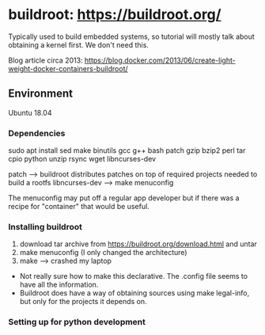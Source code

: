 # buildroot: https://buildroot.org/

Typically used to build embedded systems, so tutorial will mostly talk about obtaining a kernel first. We don't need this.

Blog article circa 2013: https://blog.docker.com/2013/06/create-light-weight-docker-containers-buildroot/

## Environment
Ubuntu 18.04

### Dependencies
sudo apt install sed make binutils gcc g++ bash patch gzip bzip2 perl tar cpio python unzip rsync wget libncurses-dev

patch --> buildroot distributes patches on top of required projects needed to build a rootfs
libncurses-dev --> make menuconfig

The menuconfig may put off a regular app developer but if there was a recipe for "container" that would be useful.



### Installing buildroot
1. download tar archive from https://buildroot.org/download.html and untar
2. make menuconfig (I only changed the architecture)
3. make --> crashed my laptop

- Not really sure how to make this declarative. The .config file seems to have all the information.
- Buildroot does have a way of obtaining sources using make legal-info, but only for the projects it depends on. 

### Setting up for python development

